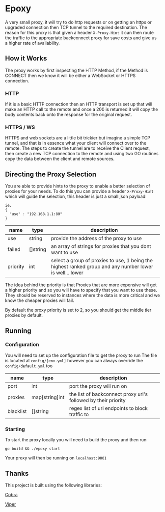 # Epoxy

A very small proxy, it will try to do http requests or on getting an https or upgraded connection then TCP tunnel to the required destination.
The reason for this proxy is that given a header `X-Proxy-Hint` it can then route the traffic to the appropriate backconnect proxy for save costs and give us a higher rate of availability.

## How it Works
The proxy works by first inspecting the HTTP Method, if the Method is CONNECT then we know it will be either a WebSocket or HTTPS connection. 

### HTTP
If it is a basic HTTP connection then an HTTP transport is set up that will make an HTTP call to the remote and once a 200 is returned it will copy the body contents back onto the response for the original request. 

### HTTPS / WS
HTTPS and web sockets are a little bit trickier but imagine a simple TCP tunnel, and that is in essence what your client will connect over to the remote. The steps to create the tunnel are to receive the Client request, then create a new TCP connection to the remote and using two GO routines copy the data between the client and remote sources. 

## Directing the Proxy Selection 
You are able to provide hints to the proxy to enable a better selection of proxies for your needs. To do this you can provide a header `X-Proxy-Hint` which will guide the selection, this header is just a small json payload

```
ie.
{ 
  "use" : "192.168.1.1:80"
}
```

| name     | type     | description                                                                                              |
| -------- | -------- | -------------------------------------------------------------------------------------------------------- |
| use      | string   | provide the address of the proxy to use                                                                  |
| failed   | []string | an array of strings for proxies that you dont want to use                                                |
| priority | int      | select a group of proxies to use, 1 being the highest ranked group and any number lower is well... lower |

The idea behind the priority is that Proxies that are more expensive will get a higher priority and so you will have to specify that you want to use these. They should be reserved to instances where the data is more critical and we know the cheaper proxies will fail.

By default the proxy priority is set to 2, so you should get the middle tier proxies by default.

## Running
### Configuration
You will need to set up the configuration file to get the proxy to run
The file is located at `config/[env.yml]` however you can always override the `config/default.yml` too

| name      | type           | description                                                    |
| --------- | -------------- | -------------------------------------------------------------- |
| port      | int            | port the proxy will run on                                     |
| proxies   | map[string]int | the list of backconnect proxy uri's followed by their priority |
| blacklist | []string       | regex list of uri endpoints to block traffic to                |

### Starting
To start the proxy locally you will need to build the proxy and then run

```
go build && ./epoxy start
```

Your proxy will then be running on `localhost:9001`


## Thanks
This project is built using the following libraries:

[Cobra](https://github.com/spf13/cobra)

[Viper](https://github.com/spf13/viper)